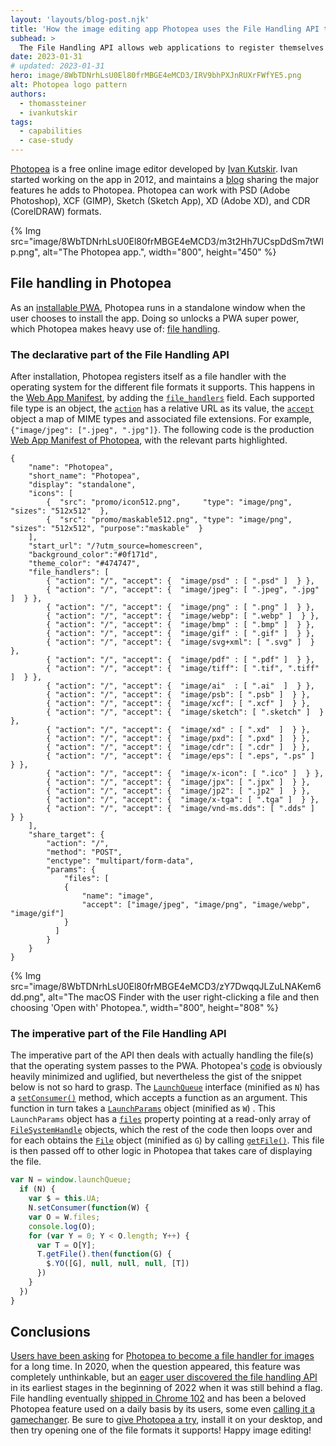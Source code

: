 ```yaml
---
layout: 'layouts/blog-post.njk'
title: 'How the image editing app Photopea uses the File Handling API to let users open files from their file explorer'
subhead: >
  The File Handling API allows web applications to register themselves as a file handler for file formats the application can support. Learn how the image editing application Photopea makes use of this API.
date: 2023-01-31
# updated: 2023-01-31
hero: image/8WbTDNrhLsU0El80frMBGE4eMCD3/IRV9bhPXJnRUXrFWfYE5.png
alt: Photopea logo pattern
authors:
  - thomassteiner
  - ivankutskir
tags:
  - capabilities
  - case-study
---
```


[Photopea](https://www.photopea.com/) is a free online image editor developed by [Ivan Kutskir](https://blog.ivank.net/). Ivan started working on the app in 2012, and maintains a [blog](https://blog.photopea.com/) sharing the major features he adds to Photopea. Photopea can work with PSD (Adobe Photoshop), XCF (GIMP), Sketch (Sketch App), XD (Adobe XD), and CDR (CorelDRAW) formats.

{% Img src="image/8WbTDNrhLsU0El80frMBGE4eMCD3/m3t2Hh7UCspDdSm7tWIp.png", alt="The Photopea app.", width="800", height="450" %}

## File handling in Photopea

As an [installable PWA](https://web.dev/install-criteria/), Photopea runs in a standalone window when the user chooses to install the app. Doing so unlocks a PWA super power, which Photopea makes heavy use of: [file handling](/articles/file-handling/).

### The declarative part of the File Handling API

After installation, Photopea registers itself as a file handler with the operating system for the different file formats it supports. This happens in the [Web App Manifest](https://developer.mozilla.org/es/docs/Web/Manifest), by adding the [`file_handlers`](/articles/file-handling/#the-declarative-part-of-the-file-handling-api) field. Each supported file type is an object, the [`action`](/articles/file-handling/#the-declarative-part-of-the-file-handling-api:~:text=An-,%22action%22,-property%20that%20points) has a relative URL as its value, the [`accept`](/articles/file-handling/#the-declarative-part-of-the-file-handling-api:~:text=An-,%22accept%22,-property%20with%20an) object a map of MIME types and associated file extensions. For example, `{"image/jpeg": [".jpeg", ".jpg"]}`. The following code is the production [Web App Manifest of Photopea](https://www.photopea.com/manifest.json), with the relevant parts highlighted.

```json/11-34
{
	"name": "Photopea",
	"short_name": "Photopea",
	"display": "standalone",
	"icons": [
		{  "src": "promo/icon512.png",     "type": "image/png", "sizes": "512x512"  },
		{  "src": "promo/maskable512.png", "type": "image/png", "sizes": "512x512", "purpose":"maskable"  }
	],
	"start_url": "/?utm_source=homescreen",
	"background_color":"#0f171d",
	"theme_color": "#474747",
	"file_handlers": [
		{ "action": "/", "accept": {  "image/psd" : [ ".psd" ]  } },
		{ "action": "/", "accept": {  "image/jpeg": [ ".jpeg", ".jpg" ]  } },
		{ "action": "/", "accept": {  "image/png" : [ ".png" ]  } },
		{ "action": "/", "accept": {  "image/webp": [ ".webp" ]  } },
		{ "action": "/", "accept": {  "image/bmp" : [ ".bmp" ]  } },
		{ "action": "/", "accept": {  "image/gif" : [ ".gif" ]  } },
		{ "action": "/", "accept": {  "image/svg+xml": [ ".svg" ]  } },
		{ "action": "/", "accept": {  "image/pdf" : [ ".pdf" ]  } },
		{ "action": "/", "accept": {  "image/tiff": [ ".tif", ".tiff" ]  } },
		{ "action": "/", "accept": {  "image/ai"  : [ ".ai"  ]  } },
		{ "action": "/", "accept": {  "image/psb": [ ".psb" ]  } },
		{ "action": "/", "accept": {  "image/xcf": [ ".xcf" ]  } },
		{ "action": "/", "accept": {  "image/sketch": [ ".sketch" ]  } },
		{ "action": "/", "accept": {  "image/xd" : [ ".xd"  ]  } },
		{ "action": "/", "accept": {  "image/pxd": [ ".pxd" ]  } },
		{ "action": "/", "accept": {  "image/cdr": [ ".cdr" ]  } },
		{ "action": "/", "accept": {  "image/eps": [ ".eps", ".ps" ]  } },
		{ "action": "/", "accept": {  "image/x-icon": [ ".ico" ]  } },
		{ "action": "/", "accept": {  "image/jpx": [ ".jpx" ]  } },
		{ "action": "/", "accept": {  "image/jp2": [ ".jp2" ]  } },
		{ "action": "/", "accept": {  "image/x-tga": [ ".tga" ]  } },
		{ "action": "/", "accept": {  "image/vnd-ms.dds": [ ".dds" ]  } }
	],
	"share_target": {
		"action": "/",
		"method": "POST",
		"enctype": "multipart/form-data",
		"params": {
			"files": [
			{
				"name": "image",
				"accept": ["image/jpeg", "image/png", "image/webp", "image/gif"]
			}
		  ]
		}
	}
}
```

{% Img src="image/8WbTDNrhLsU0El80frMBGE4eMCD3/zY7DwqqJLZuLNAKem6dd.png", alt="The macOS Finder with the user right-clicking a file and then choosing 'Open with' Photopea.", width="800", height="808" %}

### The imperative part of the File Handling API

The imperative part of the API then deals with actually handling the file(s) that the operating system passes to the PWA. Photopea's [code](https://www.photopea.com/code/pp/pp.js) is obviously heavily minimized and uglified, but nevertheless the gist of the snippet below is not so hard to grasp. The [`LaunchQueue`](https://developer.mozilla.org/docs/Web/API/LaunchQueue) interface (minified as `N`) has a [`setConsumer()`](https://developer.mozilla.org/docs/Web/API/LaunchQueue/setConsumer) method, which accepts a function as an argument. This function in turn takes a [`LaunchParams`](https://developer.mozilla.org/docs/Web/API/LaunchParams) object (minified as `W`) . This `LaunchParams` object has a [`files`](https://developer.mozilla.org/docs/Web/API/LaunchParams/files) property pointing at a read-only array of [`FileSystemHandle`](https://developer.mozilla.org/docs/Web/API/FileSystemHandle) objects, which the rest of the code then loops over and for each obtains the [`File`](https://developer.mozilla.org/docs/Web/API/File) object (minified as `G`) by calling [`getFile()`](https://developer.mozilla.org/docs/Web/API/FileSystemFileHandle/getFile). This file is then passed off to other logic in Photopea that takes care of displaying the file.

```js
var N = window.launchQueue;
  if (N) {
    var $ = this.UA;
    N.setConsumer(function(W) {
    var O = W.files;
    console.log(O);
    for (var Y = 0; Y < O.length; Y++) {
      var T = O[Y];
      T.getFile().then(function(G) {
        $.YO([G], null, null, null, [T])
      })
    }
  })
}
```

## Conclusions

[Users have been asking](https://www.reddit.com/r/photopea/comments/nwokkt/making_photopea_the_default_image_editor/) for [Photopea to become a file handler for images](https://github.com/photopea/photopea/issues/1901) for a long time. In 2020, when the question appeared, this feature was completely unthinkable, but an [eager user discovered the file handling API](https://github.com/photopea/photopea/issues/1901#issuecomment-1010608610) in its earliest stages in the beginning of 2022 when it was still behind a flag. File handling eventually [shipped in Chrome 102](https://fugu-tracker.web.app/#file-handling) and has been a beloved Photopea feature used on a daily basis by its users, some even [calling it a gamechanger](https://github.com/photopea/photopea/issues/1901#issuecomment-1011285025). Be sure to [give Photopea a try](https://www.photopea.com/), install it on your desktop, and then try opening one of the file formats it supports! Happy image editing!
